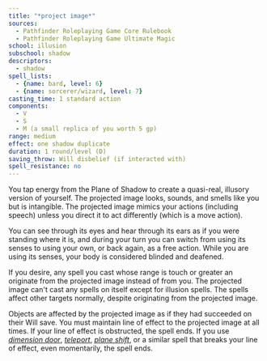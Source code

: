 ```yaml
---
title: "*project image*"
sources:
  - Pathfinder Roleplaying Game Core Rulebook
  - Pathfinder Roleplaying Game Ultimate Magic
school: illusion
subschool: shadow
descriptors:
  - shadow
spell_lists:
  - {name: bard, level: 6}
  - {name: sorcerer/wizard, level: 7}
casting_time: 1 standard action
components:
  - V
  - S
  - M (a small replica of you worth 5 gp)
range: medium
effect: one shadow duplicate
duration: 1 round/level (D)
saving_throw: Will disbelief (if interacted with)
spell_resistance: no
---
```


You tap energy from the Plane of Shadow to create a quasi-real, illusory version of yourself. The projected image looks, sounds, and smells like you but is intangible. The projected image mimics your actions (including speech) unless you direct it to act differently (which is a move action).

You can see through its eyes and hear through its ears as if you were standing where it is, and during your turn you can switch from using its senses to using your own, or back again, as a free action. While you are using its senses, your body is considered blinded and deafened.

If you desire, any spell you cast whose range is touch or greater an originate from the projected image instead of from you. The projected image can't cast any spells on itself except for illusion spells. The spells affect other targets normally, despite originating from the projected image.

Objects are affected by the projected image as if they had succeeded on their Will save. You must maintain line of effect to the projected image at all times. If your line of effect is obstructed, the spell ends. If you use [*dimension door*](/spells/dimension-door/), [*teleport*](/spells/teleport/), [*plane shift*](/spells/plane-shift/), or a similar spell that breaks your line of effect, even momentarily, the spell ends.

